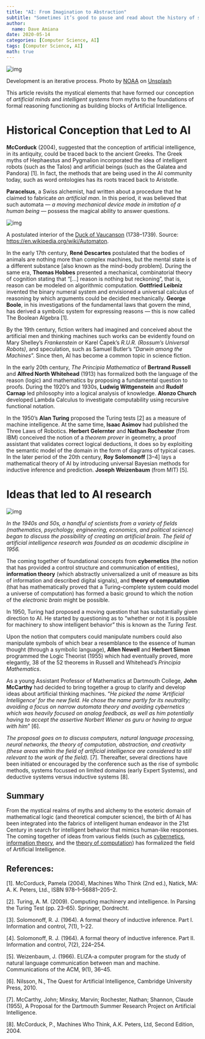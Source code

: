 ```yaml
---
title: "AI: From Imagination to Abstraction"
subtitle: "Sometimes it’s good to pause and read about the history of something. It gives us the sense to comprehend what has come and gone before us."
author:
  name: Dave Amiana
date: 2020-05-14
categories: [Computer Science, AI]
tags: [Computer Science, AI]
math: true
---
```



![img](https://miro.medium.com/max/770/0*I6DSYdg3_FyueGMH)

Development is an iterative process. Photo by [NOAA](https://unsplash.com/@noaa?utm_source=medium&utm_medium=referral) on [Unsplash](https://unsplash.com/?utm_source=medium&utm_medium=referral)

This article revisits the mystical elements that have formed our conception of *artificial minds* and *intelligent systems* from myths to the foundations of formal reasoning functioning as building blocks of Artificial Intelligence.

# **Historical Conception that Led to AI**

**McCorduck** (2004), suggested that the conception of artificial intelligence, in its antiquity, could be traced back to the ancient Greeks. The Greek myths of Hephaestus and Pygmalion incorporated the idea of intelligent robots (such as the Talos) and artificial beings (such as the Galatea and Pandora) [1]. In fact, the methods that are being used in the AI community today, such as word ontologies has its roots traced back to Aristotle.

**Paracelsus**, a Swiss alchemist, had written about a procedure that he claimed to fabricate *an artificial man*. In this period, it was believed that such automata — *a moving mechanical device made in imitation of a human being —* possess the magical ability to answer questions.

![img](https://miro.medium.com/max/770/0*IDPvTvCT4D9i0kyv.png)

A postulated interior of the [Duck of Vaucanson](https://en.wikipedia.org/wiki/Digesting_Duck) (1738–1739). Source: https://en.wikipedia.org/wiki/Automaton.

In the early 17th century, **René Descartes** postulated that the bodies of animals are nothing more than complex machines, but the mental state is of a different substance [also known as the mind-body problem]. During the same era, **Thomas Hobbes** presented a mechanical, combinatorial theory of cognition stating that “[…] reason is nothing but reckoning”, that is, reason can be modeled on algorithmic computation. **Gottfried Leibniz** invented the binary numeral system and envisioned a universal calculus of reasoning by which arguments could be decided mechanically. **George Boole**, in his investigations of the fundamental laws that govern the mind, has derived a symbolic system for expressing reasons — this is now called The Boolean Algebra [1].

By the 19th century, fiction writers had imagined and conceived about the artificial men and thinking machines such works can be evidently found on Mary Shelley’s *Frankenstein* or Karel Čapek’s *R.U.R. (Rossum’s Universal Robots)*, and speculation, such as Samuel Butler’s “*Darwin among the Machines*”. Since then, AI has become a common topic in science fiction.

In the early 20th century, *The Principia Mathematica* of **Bertrand Russell** and **Alfred North Whitehead** (1913) has formalized both the language of the reason (logic) and mathematics by proposing a fundamental question to proofs. During the 1920’s and 1930s, **Ludwig Wittgenstein** and **Rudolf Carnap** led philosophy into a logical analysis of knowledge. **Alonzo Church** developed Lambda Calculus to investigate computability using recursive functional notation.

In the 1950’s **Alan Turing** proposed the Turing tests [2] as a measure of machine intelligence. At the same time, **Isaac Asimov** had published the Three Laws of Robotics. **Herbert Gelernter** and **Nathan Rochester** (from IBM) conceived the notion of a *theorem prover* in geometry, a proof assistant that validates correct logical deductions, it does so by exploiting the semantic model of the domain in the form of diagrams of typical cases. In the later period of the 20th century, **Roy Solomonoff** [3–4] lays a mathematical theory of AI by introducing universal Bayesian methods for inductive inference and prediction. **Joseph Weizenbaum** (from MIT) [5].

# **Ideas that led to AI research**

![img](https://miro.medium.com/max/644/1*00Rf9j8Lgu7onMW2BDpuuw.png)

*In the 1940s and 50s, a handful of scientists from a variety of fields (mathematics, psychology, engineering, economics, and political science) began to discuss the possibility of creating an artificial brain. The field of artificial intelligence research was founded as an academic discipline in 1956.*

The coming together of foundational concepts from **cybernetics** (the notion that has provided a control structure and communication of entities), **information theory** (which abstractly universalized a unit of measure as bits of information and described digital signals), and **theory of computation** (that has mathematically proved that a Turing-complete system could model a universe of computation) has formed a basic ground to which the notion of the *electronic brain* might be possible.

In 1950, Turing had proposed a moving question that has substantially given direction to AI. He started by questioning as to “whether or not it is possible for machinery to show intelligent behavior” this is known as the *Turing Test.*

Upon the notion that computers could manipulate numbers could also manipulate symbols of which bear a resemblance to the essence of human thought (through a symbolic language), **Allen Newell** and **Herbert Simon** programmed the Logic Theorist (1955) which had eventually proved, more elegantly, 38 of the 52 theorems in Russell and Whitehead’s *Principia Mathematics*.

As a young Assistant Professor of Mathematics at Dartmouth College, **John McCarthy** had decided to bring together a group to clarify and develop ideas about artificial thinking machines. “*He picked the name ‘Artificial Intelligence’ for the new field. He chose the name partly for its neutrality; avoiding a focus on narrow automata theory and avoiding cybernetics which was heavily focused on analog feedback, as well as him potentially having to accept the assertive Norbert Wiener as guru or having to argue with him*” [6].

*The proposal goes on to discuss computers, natural language processing, neural networks, the theory of computation, abstraction, and creativity (these areas within the field of artificial intelligence are considered to still relevant to the work of the field).* [7]. Thereafter, several directions have been initiated or encouraged by the conference such as the rise of symbolic methods, systems focussed on limited domains (early Expert Systems), and deductive systems versus inductive systems [8].

## **Summary**

From the mystical realms of myths and alchemy to the esoteric domain of mathematical logic (and theoretical computer science), the birth of AI has been integrated into the fabrics of intelligent human endeavor in the 21st Century in search for intelligent behavior that mimics human-like responses. The coming together of ideas from various fields (such as [cybernetics](https://bit.ly/3e0FJ83), [information theory](https://bit.ly/2ZgGGFa), and the [theory of computation](https://bit.ly/2LGdYoW)) has formalized the field of Artificial Intelligence.

## References:

[1]. McCorduck, Pamela (2004), Machines Who Think (2nd ed.), Natick, MA: A. K. Peters, Ltd., ISBN 978–1–56881–205–2.

[2]. Turing, A. M. (2009). Computing machinery and intelligence. In Parsing the Turing Test (pp. 23–65). Springer, Dordrecht.

[3]. Solomonoff, R. J. (1964). A formal theory of inductive inference. Part I. Information and control, 7(1), 1–22.

[4]. Solomonoff, R. J. (1964). A formal theory of inductive inference. Part II. Information and control, 7(2), 224–254.

[5]. Weizenbaum, J. (1966). ELIZA-a computer program for the study of natural language communication between man and machine. Communications of the ACM, 9(1), 36–45.

[6]. Nilsson, N., The Quest for Artificial Intelligence, Cambridge University Press, 2010.

[7]. McCarthy, John; Minsky, Marvin; Rochester, Nathan; Shannon, Claude (1955), A Proposal for the Dartmouth Summer Research Project on Artificial Intelligence.

[8]. McCorduck, P., Machines Who Think, A.K. Peters, Ltd, Second Edition, 2004.